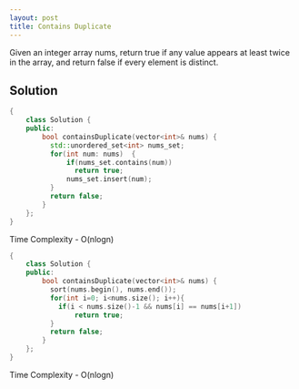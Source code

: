 ```yaml
---
layout: post
title: Contains Duplicate
---
```


Given an integer array nums, return true if any value appears at least twice in the array, and return false if every element is distinct.

## Solution

```c++
{
    class Solution {
    public:
        bool containsDuplicate(vector<int>& nums) {
          std::unordered_set<int> nums_set;
          for(int num: nums)  {
              if(nums_set.contains(num))
                return true;
              nums_set.insert(num);
          }
          return false;
        }
    };
}
```

Time Complexity - O(nlogn)

```c++
{
    class Solution {
    public:
        bool containsDuplicate(vector<int>& nums) {
          sort(nums.begin(), nums.end());
          for(int i=0; i<nums.size(); i++){
            if(i < nums.size()-1 && nums[i] == nums[i+1])
                return true;
          }
          return false;
        }
    };
}
```

Time Complexity - O(nlogn)
